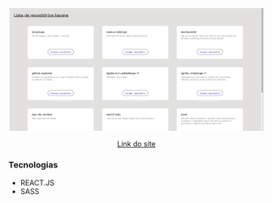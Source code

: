<p align="center">
 <a href="#">
  <img src="src/assets/banner.png" alt="Site" width="500px"/>
 </a>
</p>

<p align="center">
  <a href="#">
  Link do site
 </a>
</p>
 
### Tecnologias

- REACT.JS
- SASS
